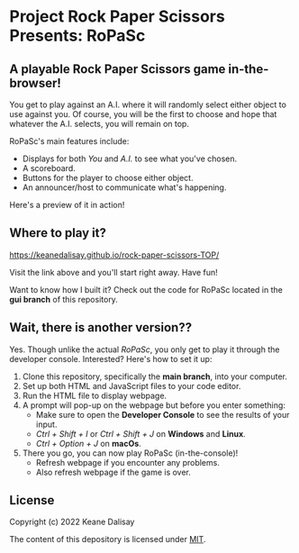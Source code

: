 # Project Rock Paper Scissors Presents: RoPaSc

## A playable Rock Paper Scissors game in-the-browser!

You get to play against an A.I. where it will randomly select either object to use against you. Of course, you will be the first to choose and hope that whatever the A.I. selects, you will remain on top.

RoPaSc's main features include:

* Displays for both *You* and *A.I.* to see what you've chosen.
* A scoreboard.
* Buttons for the player to choose either object.
* An announcer/host to communicate what's happening.

Here's a preview of it in action!

## Where to play it?

https://keanedalisay.github.io/rock-paper-scissors-TOP/

Visit the link above and you'll start right away. Have fun!

Want to know how I built it? Check out the code for RoPaSc located in the **gui branch** of this repository.

## Wait, there is another version??

Yes. Though unlike the actual *RoPaSc*, you only get to play it through the developer console. Interested? Here's how to set it up: 

1. Clone this repository, specifically the **main branch**, into your computer. 
2. Set up both HTML and JavaScript files to your code editor.
3. Run the HTML file to display webpage.
4. A prompt will pop-up on the webpage but before you enter something:
    * Make sure to open the **Developer Console** to see the results of your input.
    * *Ctrl + Shift + I* or *Ctrl + Shift + J* on **Windows** and **Linux**.
    * *Ctrl + Option + J* on **macOs**.
5. There you go, you can now play RoPaSc (in-the-console)! 
    * Refresh webpage if you encounter any problems.
    * Also refresh webpage if the game is over.

## License

Copyright (c) 2022 Keane Dalisay

The content of this depository is licensed under <a href="LICENSE">MIT</a>.